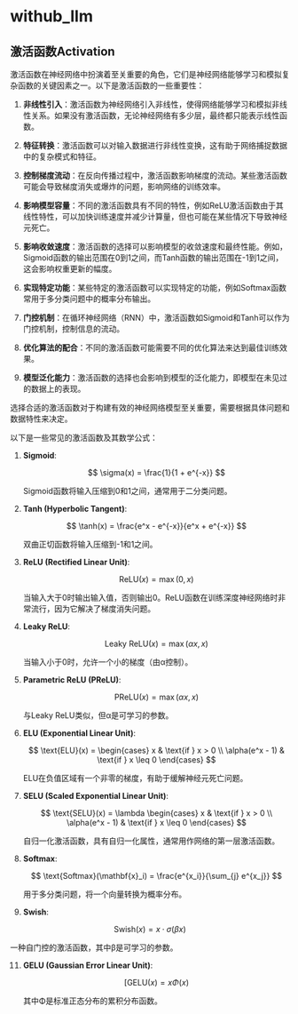 # withub_llm

## 激活函数Activation

激活函数在神经网络中扮演着至关重要的角色，它们是神经网络能够学习和模拟复杂函数的关键因素之一。以下是激活函数的一些重要性：

1. **非线性引入**：激活函数为神经网络引入非线性，使得网络能够学习和模拟非线性关系。如果没有激活函数，无论神经网络有多少层，最终都只能表示线性函数。

2. **特征转换**：激活函数可以对输入数据进行非线性变换，这有助于网络捕捉数据中的复杂模式和特征。

3. **控制梯度流动**：在反向传播过程中，激活函数影响梯度的流动。某些激活函数可能会导致梯度消失或爆炸的问题，影响网络的训练效率。

4. **影响模型容量**：不同的激活函数具有不同的特性，例如ReLU激活函数由于其线性特性，可以加快训练速度并减少计算量，但也可能在某些情况下导致神经元死亡。

5. **影响收敛速度**：激活函数的选择可以影响模型的收敛速度和最终性能。例如，Sigmoid函数的输出范围在0到1之间，而Tanh函数的输出范围在-1到1之间，这会影响权重更新的幅度。

6. **实现特定功能**：某些特定的激活函数可以实现特定的功能，例如Softmax函数常用于多分类问题中的概率分布输出。

7. **门控机制**：在循环神经网络（RNN）中，激活函数如Sigmoid和Tanh可以作为门控机制，控制信息的流动。

8. **优化算法的配合**：不同的激活函数可能需要不同的优化算法来达到最佳训练效果。

9. **模型泛化能力**：激活函数的选择也会影响到模型的泛化能力，即模型在未见过的数据上的表现。

选择合适的激活函数对于构建有效的神经网络模型至关重要，需要根据具体问题和数据特性来决定。

以下是一些常见的激活函数及其数学公式：

1. **Sigmoid**:

   $$ \sigma(x) = \frac{1}{1 + e^{-x}} $$
   
   Sigmoid函数将输入压缩到0和1之间，通常用于二分类问题。

2. **Tanh (Hyperbolic Tangent)**:

   $$ \tanh(x) = \frac{e^x - e^{-x}}{e^x + e^{-x}} $$

   双曲正切函数将输入压缩到-1和1之间。

3. **ReLU (Rectified Linear Unit)**:

   $$ \text{ReLU}(x) = \max(0, x) $$
   
   当输入大于0时输出输入值，否则输出0。ReLU函数在训练深度神经网络时非常流行，因为它解决了梯度消失问题。

4. **Leaky ReLU**:
   
   $$ \text{Leaky ReLU}(x) = \max(\alpha x, x) $$
   
   当输入小于0时，允许一个小的梯度（由α控制）。

5. **Parametric ReLU (PReLU)**:
   
   $$ \text{PReLU}(x) = \max(\alpha x, x) $$
   
   与Leaky ReLU类似，但α是可学习的参数。

6. **ELU (Exponential Linear Unit)**:
    
   $$ \text{ELU}(x) = \begin{cases} 
      x & \text{if } x > 0 \\
      \alpha(e^x - 1) & \text{if } x \leq 0 
   \end{cases} $$
   
   ELU在负值区域有一个非零的梯度，有助于缓解神经元死亡问题。

7. **SELU (Scaled Exponential Linear Unit)**:
   
   $$ \text{SELU}(x) = \lambda \begin{cases} 
      x & \text{if } x > 0 \\
      \alpha(e^x - 1) & \text{if } x \leq 0 
   \end{cases} $$
   
   自归一化激活函数，具有自归一化属性，通常用作网络的第一层激活函数。

9. **Softmax**:
    
   $$ \text{Softmax}(\mathbf{x}_i) = \frac{e^{x_i}}{\sum_{j} e^{x_j}} $$
   
   用于多分类问题，将一个向量转换为概率分布。

10. **Swish**:
    
   $$ \text{Swish}(x) = x \cdot \sigma(\beta x) $$
   
   一种自门控的激活函数，其中β是可学习的参数。

11. **GELU (Gaussian Error Linear Unit)**:
    
    $$ [ \text{GELU}(x) = x \Phi(x) $$
    
    其中Φ是标准正态分布的累积分布函数。


